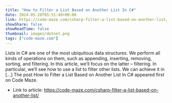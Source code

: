 ```yaml
---
title: "How to Filter a List Based on Another List In C#"
date: 2024-05-20T05:51:49+00:00
link: https://code-maze.com/csharp-filter-a-list-based-on-another-list/
showShare: false
showReadTime: false
thumbnail: images/dotnet.png
tags: ["code-maze.com"]
---
```

Lists in C# are one of the most ubiquitous data structures. We perform all kinds of operations on them, such as appending, inserting, removing, sorting, and filtering. In this article, we’ll focus on the latter – filtering. In particular, we’ll see how to use a list to filter other lists. We can achieve it in […]
The post How to Filter a List Based on Another List In C# appeared first on Code Maze.

- Link to article: https://code-maze.com/csharp-filter-a-list-based-on-another-list/